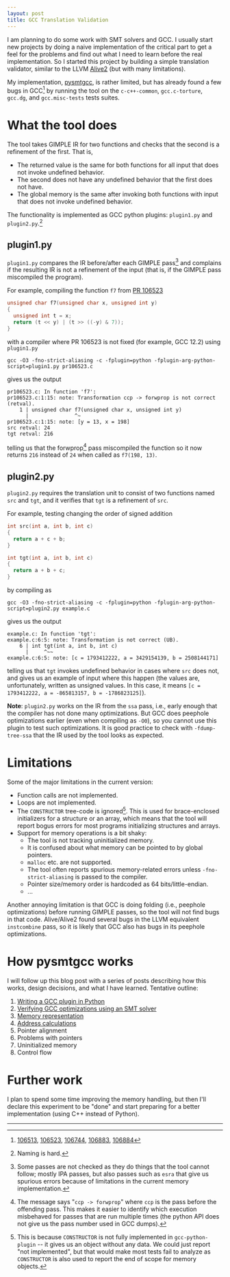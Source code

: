 ```yaml
---
layout: post
title: GCC Translation Validation
---
```

I am planning to do some work with SMT solvers and GCC. I usually
start new projects by doing a naive implementation of the critical part
to get a feel for the problems and find out what I need to learn before
the real implementation. So I started this project by building a simple translation
validator, similar to the LLVM [Alive2](https://github.com/AliveToolkit/alive2)
(but with many limitations).

My implementation, [pysmtgcc](https://github.com/kristerw/pysmtgcc), is rather limited, but has already found a few bugs in GCC[^bugs] by running the tool on the `c-c++-common`, `gcc.c-torture`, `gcc.dg`, and `gcc.misc-tests` tests suites.


# What the tool does
The tool takes GIMPLE IR for two functions and checks that the second is a
refinement of the first. That is,

* The returned value is the same for both functions for all input that
  does not invoke undefined behavior.
* The second does not have any undefined behavior that the first does not have.
* The global memory is the same after invoking both functions with input
  that does not invoke undefined behavior.

The functionality is implemented as GCC python plugins: `plugin1.py` and `plugin2.py`.[^naming]

## plugin1.py
`plugin1.py` compares the IR before/after each GIMPLE pass[^each_pass] and
complains if the resulting IR is not a refinement of the input (that is, if the GIMPLE pass miscompiled the program).

For example, compiling the function `f7` from [PR 106523](https://gcc.gnu.org/bugzilla/show_bug.cgi?id=106523)
```c
unsigned char f7(unsigned char x, unsigned int y)
{
  unsigned int t = x;
  return (t << y) | (t >> ((-y) & 7));
}
```
with a compiler where PR 106523 is not fixed (for example, GCC 12.2) using `plugin1.py`
```
gcc -O3 -fno-strict-aliasing -c -fplugin=python -fplugin-arg-python-script=plugin1.py pr106523.c
```
gives us the output
```
pr106523.c: In function 'f7':
pr106523.c:1:15: note: Transformation ccp -> forwprop is not correct (retval).
    1 | unsigned char f7(unsigned char x, unsigned int y)
      |               ^~
pr106523.c:1:15: note: [y = 13, x = 198]
src retval: 24
tgt retval: 216
```
telling us that the forwprop[^passes] pass miscompiled the function so it now returns `216` instead of `24` when called as `f7(198, 13)`.



## plugin2.py
`plugin2.py` requires the translation unit to consist of two functions named `src` and `tgt`, and it verifies that `tgt` is a refinement of `src`.

For example, testing changing the order of signed addition
```c
int src(int a, int b, int c)
{
  return a + c + b;
}

int tgt(int a, int b, int c)
{
  return a + b + c;
}
```
by compiling as
```
gcc -O3 -fno-strict-aliasing -c -fplugin=python -fplugin-arg-python-script=plugin2.py example.c
```
gives us the output
```
example.c: In function 'tgt':
example.c:6:5: note: Transformation is not correct (UB).
    6 | int tgt(int a, int b, int c)
      |     ^~~
example.c:6:5: note: [c = 1793412222, a = 3429154139, b = 2508144171]
```
telling us that `tgt` invokes undefined behavior in cases where `src` does not,
and gives us an example of input where this happen (the values are, unfortunately, written as unsigned values. In this case, it means `[c = 1793412222, a = -865813157, b = -1786823125]`).

**Note**: `plugin2.py` works on the IR from the `ssa` pass, i.e., early enough that the compiler has not done many optimizations. But GCC does peephole optimizations earlier (even when compiling as `-O0`), so you cannot use this plugin to test such optimizations. It is good practice to check with `-fdump-tree-ssa` that the IR used by the tool looks as expected.


# Limitations
Some of the major limitations in the current version:
* Function calls are not implemented.
* Loops are not implemented.
* The `CONSTRUCTOR` tree-code is ignored[^constructor]. This is used for brace-enclosed initializers for a structure or an array, which means that the tool will report bogus errors for most programs initializing structures and arrays.
* Support for memory operations is a bit shaky:
  * The tool is not tracking uninitialized memory.
  * It is confused about what memory can be pointed to by global pointers.
  * `malloc` etc. are not supported.
  * The tool often reports spurious memory-related errors unless `-fno-strict-aliasing` is passed to the compiler.
  * Pointer size/memory order is hardcoded as 64 bits/little-endian.
  * ...

Another annoying limitation is that GCC is doing folding (i.e., peephole optimizations) before running GIMPLE passes, so the tool will not find bugs in that code. Alive/Alive2 found several bugs in the LLVM equivalent `instcombine` pass, so it is likely that GCC also has bugs in its peephole optimizations.

# How pysmtgcc works
I will follow up this blog post with a series of posts describing how this works, design decisions, and what I have learned. Tentative outline:
1. [Writing a GCC plugin in Python](https://kristerw.github.io/2022/10/20/gcc-python-plugin/)
2. [Verifying GCC optimizations using an SMT solver](https://kristerw.github.io/2022/11/01/verifying-optimizations/)
3. [Memory representation](https://kristerw.github.io/2023/07/17/memory-representation/)
4. [Address calculations](https://kristerw.github.io/2023/07/18/address-calculations/)
5. Pointer alignment
6. Problems with pointers
7. Uninitialized memory
8. Control flow

# Further work
I plan to spend some time improving the memory handling, but then I'll declare this experiment to be "done" and start preparing for a better implementation (using C++ instead of Python).

----

[^bugs]: [106513](https://gcc.gnu.org/bugzilla/show_bug.cgi?id=106513), [106523](https://gcc.gnu.org/bugzilla/show_bug.cgi?id=106523), [106744](https://gcc.gnu.org/bugzilla/show_bug.cgi?id=106744), [106883](https://gcc.gnu.org/bugzilla/show_bug.cgi?id=106883), [106884](https://gcc.gnu.org/bugzilla/show_bug.cgi?id=106884)

[^naming]: Naming is hard.

[^each_pass]: Some passes are not checked as they do things that the tool cannot follow; mostly IPA passes, but also passes such as `esra` that give us spurious errors because of limitations in the current memory implementation.

[^passes]: The message says "`ccp -> forwprop`" where `ccp` is the pass before the offending pass. This makes it easier to identify which execution misbehaved for passes that are run multiple times (the python API does not give us the pass number used in GCC dumps).

[^constructor]: This is because `CONSTRUCTOR` is not fully implemented in `gcc-python-plugin` -- it gives us an object without any data. We could just report "not implemented", but that would make most tests fail to analyze as `CONSTRUCTOR` is also used to report the end of scope for memory objects.
